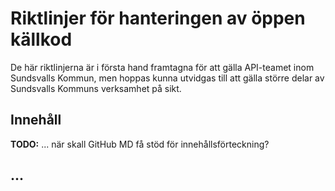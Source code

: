 # Riktlinjer för hanteringen av öppen källkod

De här riktlinjerna är i första hand framtagna för att gälla API-teamet inom Sundsvalls Kommun, men hoppas kunna utvidgas till att gälla större delar av Sundsvalls Kommuns verksamhet på sikt.

## Innehåll

**TODO:** ... när skall GitHub MD få stöd för innehållsförteckning?

## ...
